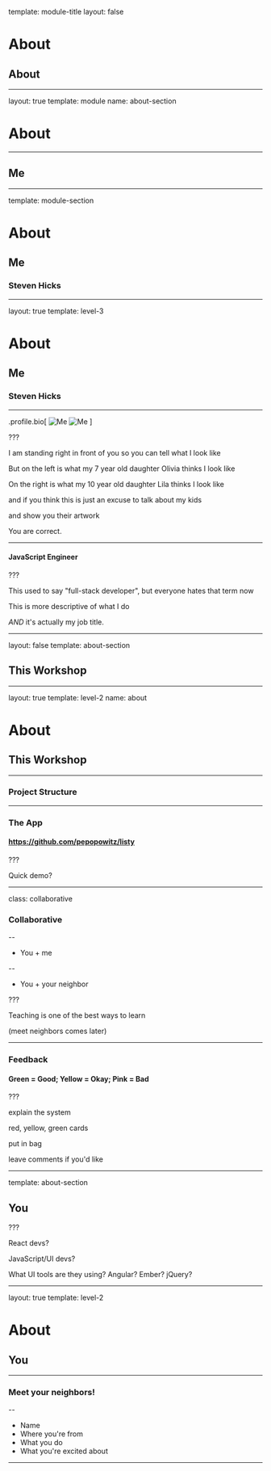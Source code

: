 
template: module-title
layout: false

# About
## About

---

layout: true
template: module
name: about-section

# About

---

## Me

---
template: module-section

# About
## Me
### Steven Hicks

---
layout: true
template: level-3

# About
## Me
### Steven Hicks

---


.profile.bio[
![Me](images/steve-by-olivia-square.jpg)
![Me](images/steve-by-lila-square.jpg)
]

???

I am standing right in front of you so you can tell what I look like

But on the left is what my 7 year old daughter Olivia thinks I look like

On the right is what my 10 year old daughter Lila thinks I look like

and if you think this is just an excuse to talk about my kids

and show you their artwork

You are correct.

---

#### JavaScript Engineer

???

This used to say "full-stack developer", but everyone hates that term now

This is more descriptive of what I do

*AND* it's actually my job title.


---

layout: false
template: about-section

## This Workshop

---
layout: true
template: level-2
name: about

# About
## This Workshop

---
### Project Structure

---
### The App

#### https://github.com/pepopowitz/listy

???

Quick demo?

---
class: collaborative

### Collaborative

--

* You + me

--

* You + your neighbor

???

Teaching is one of the best ways to learn

(meet neighbors comes later)

---

### Feedback

#### Green = Good; Yellow = Okay; Pink = Bad

???

explain the system

red, yellow, green cards

put in bag

leave comments if you'd like

---
template: about-section

## You

???

React devs?

JavaScript/UI devs?

What UI tools are they using? Angular? Ember? jQuery? 

---
layout: true
template: level-2

# About
## You

---

### Meet your neighbors!

--

* Name
* Where you're from
* What you do
* What you're excited about

---